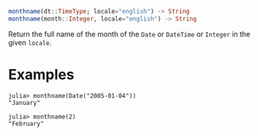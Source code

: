 ```julia
monthname(dt::TimeType; locale="english") -> String
monthname(month::Integer, locale="english") -> String
```

Return the full name of the month of the `Date` or `DateTime` or `Integer` in the given `locale`.

# Examples

```jldoctest
julia> monthname(Date("2005-01-04"))
"January"

julia> monthname(2)
"February"
```
